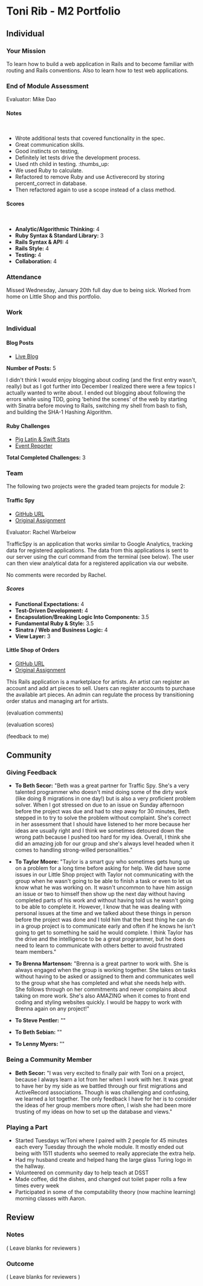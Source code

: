 # Toni Rib - M2 Portfolio

## Individual

### Your Mission

To learn how to build a web application in Rails and to become familiar with routing and Rails conventions. Also to learn how to test web applications.

### End of Module Assessment

Evaluator: Mike Dao
​
#### Notes
​
* Wrote additional tests that covered functionality in the spec.
* Great communication skills.
* Good instincts on testing,
* Definitely let tests drive the development process.
* Used nth child in testing. :thumbs_up:
* We used Ruby to calculate.
* Refactored to remove Ruby and use Activerecord by storing percent_correct
in database.
* Then refactored again to use a scope instead of a class method.
​
#### Scores
​
* __Analytic/Algorithmic Thinking:__ 4
* __Ruby Syntax & Standard Library:__ 3
* __Rails Syntax & API:__ 4
* __Rails Style:__ 4
* __Testing:__ 4
* __Collaboration:__ 4

### Attendance

Missed Wednesday, January 20th full day due to being sick. Worked from home on Little Shop and this portfolio.

### Work

### Individual

#### Blog Posts

* [Live Blog](http://tonirib.github.io/personal-blog/)

__Number of Posts:__ 5

I didn't think I would enjoy blogging about coding (and the first entry wasn't, really) but as I got further into December I realized there were a few topics I actually wanted to write about. I ended out blogging about following the errors while using TDD, going 'behind the scenes' of the web by starting with Sinatra before moving to Rails, switching my shell from bash to fish, and building the SHA-1 Hashing Algorithm.

#### Ruby Challenges

* [Pig Latin & Swift Stats](https://github.com/ToniRib/code_challenges)
* [Event Reporter](https://github.com/ToniRib/event_reporter)

__Total Completed Challenges:__ 3

### Team

The following two projects were the graded team projects for module 2:

#### Traffic Spy

* [GitHub URL](https://github.com/ToniRib/traffic-spy)
* [Original Assignment](https://github.com/turingschool/curriculum/blob/master/source/projects/traffic_spy.markdown)

Evaluator: Rachel Warbelow

TrafficSpy is an application that works similar to Google Analytics, tracking data for registered applications. The data from this applications is sent to our server using the curl command from the terminal (see below). The user can then view analytical data for a registered application via our website.

No comments were recorded by Rachel.

##### Scores

* __Functional Expectations:__ 4
* __Test-Driven Development:__ 4
* __Encapsulation/Breaking Logic Into Components:__ 3.5
* __Fundamental Ruby & Style:__ 3.5
* __Sinatra / Web and Business Logic:__ 4
* __View Layer:__ 3


#### Little Shop of Orders

* [GitHub URL](https://github.com/martensonbj/little_shop)
* [Original Assignment](https://github.com/turingschool/curriculum/blob/master/source/projects/little_shop.markdown)

This Rails application is a marketplace for artists. An artist can register an account and add art pieces to sell. Users can register accounts to purchase the available art pieces. An admin can regulate the process by transitioning order status and managing art for artists.

(evaluation comments)

(evaluation scores)

(feedback to me)

## Community

### Giving Feedback

* __To Beth Secor:__ "Beth was a great partner for Traffic Spy. She's a very talented programmer who doesn't mind doing some of the dirty work (like doing 8 migrations in one day!) but is also a very proficient problem solver. When I got stressed on due to an issue on Sunday afternoon before the project was due and had to step away for 30 minutes, Beth stepped in to try to solve the problem without complaint. She's correct in her assessment that I should have listened to her more because her ideas are usually right and I think we sometimes detoured down the wrong path because I pushed too hard for my idea. Overall, I think she did an amazing job for our group and she's always level headed when it comes to handling strong-willed personalities."

* __To Taylor Moore:__ "Taylor is a smart guy who sometimes gets hung up on a problem for a long time before asking for help. We did have some issues in our Little Shop project with Taylor not communicating with the group when he wasn't going to be able to finish a task or even to let us know what he was working on. It wasn't uncommon to have him assign an issue or two to himself then show up the next day without having completed parts of his work and without having told us he wasn't going to be able to complete it. However, I know that he was dealing with personal issues at the time and we talked about these things in person before the project was done and I told him that the best thing he can do in a group project is to communicate early and often if he knows he isn't going to get to something he said he would complete. I think Taylor has the drive and the intelligence to be a great programmer, but he does need to learn to communicate with others better to avoid frustrated team members."

* __To Brenna Martenson:__ "Brenna is a great partner to work with. She is always engaged when the group is working together. She takes on tasks without having to be asked or assigned to them and communicates well to the group what she has completed and what she needs help with. She follows through on her commitments and never complains about taking on more work. She's also AMAZING when it comes to front end coding and styling websites quickly. I would be happy to work with Brenna again on any project!"

* __To Steve Pentler:__ ""

* __To Beth Sebian:__ ""

* __To Lenny Myers:__ ""

### Being a Community Member

* __Beth Secor:__ "I was very excited to finally pair with Toni on a project, because I always learn a lot from her when I work with her. It was great to have her by my side as we battled through our first migrations and ActiveRecord associations. Though is was challenging and confusing, we learned a lot together. The only feedback I have for her is to consider the ideas of her group members more often, I wish she had been more trusting of my ideas on how to set up the database and views."

### Playing a Part

* Started Tuesdays w/Toni where I paired with 2 people for 45 minutes each every Tuesday through the whole module. It mostly ended out being with 1511 students who seemed to really appreciate the extra help.
* Had my husband create and helped hang the large glass Turing logo in the hallway.
* Volunteered on community day to help teach at DSST
* Made coffee, did the dishes, and changed out toilet paper rolls a few times every week
* Participated in some of the computability theory (now machine learning) morning classes with Aaron.

## Review

### Notes

( Leave blanks for reviewers )

### Outcome

( Leave blanks for reviewers )
